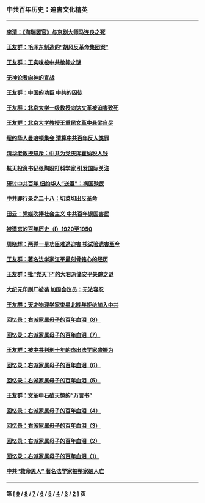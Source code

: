 ### 中共百年历史：迫害文化精英
---
#### [李清：《海瑞罢官》与京剧大师马连良之死](../../pages/nf1176111/n13412316.md?12140430) 
#### [王友群：毛泽东制造的“胡风反革命集团案”](../../pages/nf1176111/n13324909.md?12140430) 
#### [王友群：王实味被中共枪毙之谜](../../pages/nf1176111/n13307502.md?12140430) 
#### [无神论者向神的宣战](../../pages/nf1176111/n13281535.md?12140430) 
#### [王友群：中国的功臣 中共的囚徒](../../pages/nf1176111/n13291790.md?12140430) 
#### [王友群：北京大学一级教授向达文革被迫害致死](../../pages/nf1176111/n13150966.md?12140430) 
#### [王友群：北京大学教授王重民文革中悬梁自尽](../../pages/nf1176111/n13084645.md?12140430) 
#### [纽约华人曼哈顿集会 清算中共百年反人类罪](../../pages/nf1176111/n13084157.md?12140430) 
#### [清华老教授怒斥：中共为党庆挥霍纳税人钱](../../pages/nf1176111/n13071430.md?12140430) 
#### [航天投资书记张陶殴打科学家 引发国际关注](../../pages/nf1176111/n13069132.md?12140430) 
#### [研讨中共百年 纽约华人“送匾”：祸国殃民](../../pages/nf1176111/n13057367.md?12140430) 
#### [中共罪行录之二十八：切菜切出反革命](../../pages/nf1176111/n13030600.md?12140430) 
#### [田云：党媒吹捧社会主义 中共百年误国害民](../../pages/nf1176111/n13006682.md?12140430) 
#### [被遗忘的百年历史（I）1920至1950](../../pages/nf1176111/n12986411.md?12140430) 
#### [周晓辉：两弹一星功臣难逃迫害 核试验遗害至今](../../pages/nf1176111/n12974997.md?12140430) 
#### [王友群：著名法学家江平最刻骨铭心的经历](../../pages/nf1176111/n12970787.md?12140430) 
#### [王友群：批“党天下”的大右派储安平失踪之谜](../../pages/nf1176111/n12954229.md?12140430) 
#### [大纪元印刷厂被袭 加国会议员：无法容忍](../../pages/nf1176111/n12883028.md?12140430) 
#### [王友群：天才物理学家束星北晚年拒绝加入中共](../../pages/nf1176111/n12792913.md?12140430) 
#### [回忆录：右派家属母子的百年血泪（8）](../../pages/nf1176111/n12706196.md?12140430) 
#### [回忆录：右派家属母子的百年血泪（7）](../../pages/nf1176111/n12706191.md?12140430) 
#### [王友群：被中共判刑十年的杰出法学家盛振为](../../pages/nf1176111/n12706141.md?12140430) 
#### [回忆录：右派家属母子的百年血泪（6）](../../pages/nf1176111/n12698863.md?12140430) 
#### [回忆录：右派家属母子的百年血泪（5）](../../pages/nf1176111/n12692515.md?12140430) 
#### [王友群：文革中石破天惊的“万言书”](../../pages/nf1176111/n12690994.md?12140430) 
#### [回忆录：右派家属母子的百年血泪（4）](../../pages/nf1176111/n12686410.md?12140430) 
#### [回忆录：右派家属母子的百年血泪（3）](../../pages/nf1176111/n12683820.md?12140430) 
#### [回忆录：右派家属母子的百年血泪（2）](../../pages/nf1176111/n12679738.md?12140430) 
#### [回忆录：右派家属母子的百年血泪（1）](../../pages/nf1176111/n12678112.md?12140430) 
#### [中共“救命恩人” 著名法学家被整家破人亡](../../pages/nf1176111/n12658168.md?12140430) 

---
#### 第 [ [9](./9.md?12140430) / [8](./8.md?12140430) / [7](./7.md?12140430) / [6](./6.md?12140430) / [5](./5.md?12140430) / [4](./4.md?12140430) / [3](./3.md?12140430) / [2](./2.md?12140430) ] 页
